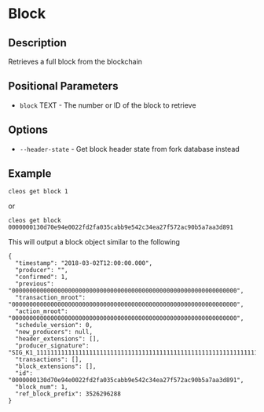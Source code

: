 # Block
## Description

Retrieves a full block from the blockchain

## Positional Parameters

* `block` TEXT - The number or ID of the block to retrieve

## Options

* `--header-state` - Get block header state from fork database instead

## Example

    cleos get block 1

or

    cleos get block 0000000130d70e94e0022fd2fa035cabb9e542c34ea27f572ac90b5a7aa3d891

This will output a block object similar to the following

```
{
  "timestamp": "2018-03-02T12:00:00.000",
  "producer": "",
  "confirmed": 1,
  "previous": "0000000000000000000000000000000000000000000000000000000000000000",
  "transaction_mroot": "0000000000000000000000000000000000000000000000000000000000000000",
  "action_mroot": "0000000000000000000000000000000000000000000000000000000000000000",
  "schedule_version": 0,
  "new_producers": null,
  "header_extensions": [],
  "producer_signature": "SIG_K1_111111111111111111111111111111111111111111111111111111111111111116uk5ne",
  "transactions": [],
  "block_extensions": [],
  "id": "0000000130d70e94e0022fd2fa035cabb9e542c34ea27f572ac90b5a7aa3d891",
  "block_num": 1,
  "ref_block_prefix": 3526296288
}
```
